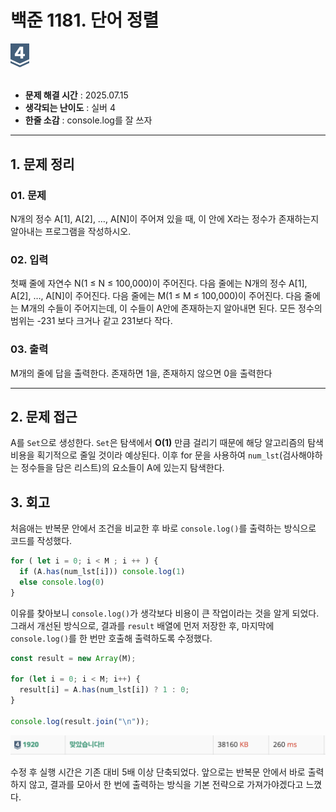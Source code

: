 <div> 
  <h1>백준 1181. 단어 정렬</h1>  
  <img src="../../assets/BJ_silver4.svg" width="30" style="margin: 0 auto;" />
</div>

<br>

- **문제 해결 시간** : 2025.07.15
- **생각되는 난이도** : 실버 4
- **한줄 소감** : console.log를 잘 쓰자
---

## 1. 문제 정리

### 01. 문제 
N개의 정수 A[1], A[2], …, A[N]이 주어져 있을 때, 이 안에 X라는 정수가 존재하는지 알아내는 프로그램을 작성하시오.

### 02. 입력
첫째 줄에 자연수 N(1 ≤ N ≤ 100,000)이 주어진다. 
다음 줄에는 N개의 정수 A[1], A[2], …, A[N]이 주어진다. 
다음 줄에는 M(1 ≤ M ≤ 100,000)이 주어진다. 
다음 줄에는 M개의 수들이 주어지는데, 이 수들이 A안에 존재하는지 알아내면 된다. 모든 정수의 범위는 -231 보다 크거나 같고 231보다 작다.

### 03. 출력
M개의 줄에 답을 출력한다. 존재하면 1을, 존재하지 않으면 0을 출력한다

---
## 2. 문제 접근
A를 `Set`으로 생성한다. `Set`은 탐색에서 **O(1)** 만큼 걸리기 때문에 해당 알고리즘의 탐색 비용을 획기적으로 줄일 것이라 예상된다. 이후 for 문을 사용하여 `num_lst`(검사해야하는 정수들을 담은 리스트)의 요소들이 A에 있는지 탐색한다. 


## 3. 회고 
처음애는 반복문 안에서 조건을 비교한 후 바로 `console.log()`를 출력하는 방식으로 코드를 작성했다.
```javascript
for ( let i = 0; i < M ; i ++ ) {
  if (A.has(num_lst[i])) console.log(1)
  else console.log(0)
}
```

이유를 찾아보니 `console.log()`가 생각보다 비용이 큰 작업이라는 것을 알게 되었다. 그래서 개선된 방식으로, 결과를 `result` 배열에 먼저 저장한 후, 마지막에 `console.log()`를 한 번만 호출해 출력하도록 수정했다.
```javascript
const result = new Array(M);

for (let i = 0; i < M; i++) {
  result[i] = A.has(num_lst[i]) ? 1 : 0;
}

console.log(result.join("\n"));
```
![alt text](image-1.png)

수정 후 실행 시간은 기존 대비 5배 이상 단축되었다.
앞으로는 반복문 안에서 바로 출력하지 않고, 결과를 모아서 한 번에 출력하는 방식을 기본 전략으로 가져가야겠다고 느꼈다.
